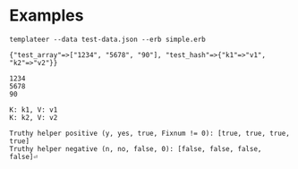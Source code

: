 # Examples

`templateer --data test-data.json --erb simple.erb`

```
{"test_array"=>["1234", "5678", "90"], "test_hash"=>{"k1"=>"v1", "k2"=>"v2"}}

1234
5678
90

K: k1, V: v1
K: k2, V: v2

Truthy helper positive (y, yes, true, Fixnum != 0): [true, true, true, true]
Truthy helper negative (n, no, false, 0): [false, false, false, false]⏎
```